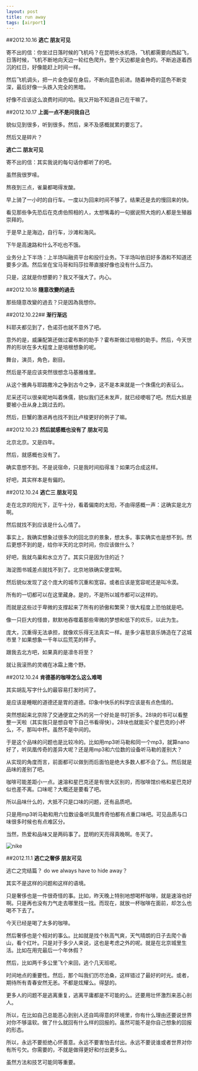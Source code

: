 ```yaml
---
layout: post
title: run away
tags: [airport]
---
```



##2012.10.16
**逃亡 朋友可见**

寄不出的信：你坐过日落时候的飞机吗？在昆明长水机场，飞机都需要向西起飞，日落时候，飞机不断地向天边一轮红色爬升。整个天边都是金色的。不断追逐着西沉的红日，好像能赶上时间一样。

然后飞机调头，把一片金色留在身后，不断向蓝色前进。随着神奇的蓝色不断变深，最后好像一头跌入完全的黑暗。

好像不应该这么浪费时间的哈。我又开始不知道自己在干嘛了。

##2012.10.17
**上面一点不是问我自己**

貌似见到很多，听到很多。然后，来不及感概就累的要忘了。

然后又是碎片？

**逃亡二 朋友可见**

寄不出的信：其实我说的每句话你都听了的吧。

虽然我很罗嗦。

熬夜到三点，雀巢都喝得发酸。

早上骑了一小时的自行车。一度以为回来时间不够了。结果还是去的慢回来的快。

看见那些争先恐后在克虏伯照相的人，太想嘴毒的一句据说照大炮的人都是生殖器崇拜的。

于是早上是海边，自行车，沙滩和海风。

下午是高速路和什么不吃也不饿。

业务分上下半场：上半场叫融资平台和投行业务。下半场叫依旧好多酒和不知道还要多少酒。然后坐在宝马哥和玛莎拉蒂直接好像也没有什么压力。

只是，这就是你想要的？我又不强大了。内心。

##2012.10.18
**隨意改變的過去**

那些隨意改變的過去？只是因為我想你。

##2012.10.22##
**渐行渐远**

科耶夫都见到了，色诺芬也就不意外了吧。

意外的是，威廉配第还做过霍布斯的助手？霍布斯做过培根的助手。然后，今天世界的形状在多大程度上是培根想象的呢。

舞台，演员，角色，剧目。

然后是不是应该突然很想念马基雅维里。

从这个雅典与耶路撒冷之争到古今之争，这不是本来就是一个侏儒化的表征么。

尼采还可以很亲昵地叫着侏儒，貌似我们还未发声，就已经哽咽了吧。然后大抵是要被小丑从身上跳过去的。

然后，巨蟹的激进再也找不到比卢梭更好的例子了嘛。

##2012.10.23
**然后就感概也没有了 朋友可见**

北京北京。又是四年。

然后，就感概也没有了。

确实意想不到。不是说宿命，只是我时间掐得准？如果巧合成这样。

好吧，其实样本是有偏的。

##2012.10.24
**逃亡三 朋友可见**

走在北京的阳光下，正午十分，看着偏南的太阳，不由得感概一声：这确实是北方啊。

然后就找不到应该是什么心情了。

事实上，我确实想象过很多次的回北京的景象，想太多。事实确实也是想不到。然后更想不到的是，给你半天的北京时间，你应该做什么？

好吧，我就鸟巢和水立方了。其实只是因为住的近？

海淀图书城差点就找不到了。北京地铁确实便宜啊。

然后貌似发现了这个庞大的城市沉重和宽容。或者应该是宽容呢还是叫冷漠。

所有的一切都可以在这里藏身。是的，不是所以城市都可以这样的。

而就是这些过于卑微的支撑起来了所有的骄傲和繁荣？很大程度上恐怕就是吧。

像一只巨大的怪兽，默默地吞噬着那些卑微的梦想和低下的欢乐，以此为生。

庞大，沉重得无法承担，就像欢乐得无法真实一样。是多少喜怒哀乐铸造在了这城市里？如果想象一千年以后荒芜的样子。

跟我去北方吧，如果真的是凛冬将至？

就让我滚热的灵魂在冰霜上撒个野。

##2012.10.24
**肯德基的咖啡怎么这么难喝**

其实胡乱写字什么的最容易打发时间了。

是应该是睡眠的道德还是胃的道德。印象中快乐的科学应该是有点色情的。

突然想起来北京除了交通便宜之外的另一个好处是书打折多。28块的书可以看整整一天啦（其实我只是想自夸下自己书看得快）。28块也就能买个星巴克的小杯么，不，那叫中杯。虽然不是中间的。

于是这个品味的问题也是比较冷的。比如用mp3听马勒和同一个mp3，就算nano好了，听凤凰传奇的差异大呢？还是用mp3和六位数的设备听马勒的差别大？

从实现的角度而言，前面都可以做到而后面怕是绝大多数人都不会了么。然后就是品味的差别了吧。

咖啡可能差距小一点。速溶和星巴克还是有很大区别的，而咖啡馆价格和星巴克好似也差不离。口味呢？大概还是要看了吧。

所以品味什么的，大抵不只是口味的问题，还有品质吧。

只是用mp3听马勒和用六位数设备听凤凰传奇怕都有点重口味吧。可见品质与口味很多时候也有点难区分。

当然，热爱和品味又是两码事了。昆明的天亮得真晚啊。冬天了。

![nike](http://img.bulaoge.net/upyun/201404/030/017/af83b14894b58cf5.jpg)

##2012.11.1
**逃亡之奢侈 朋友可见**

逃亡之完结篇？ do we always have to hide away？

其实不是这样的问题和这样的语境。

只是奢侈也是一件很奇怪的事。比如，昨天晚上特别地想喝杯咖啡，就是速溶也好啊。只是再也没有力气走去哪里找一找。而现在，就放一杯咖啡在面前，却怎么也喝不下去了。

今天已经是喝了太多的咖啡。

然后奢侈也是个相对的事么。比如就是找个秋高气爽，天气晴朗的日子去爬个香山，看个红叶。只是对于多少人来说，这也是考虑之外的呢。就是在北京城里生活。比如在用完最后一个年休假？

然后，比如两千多公里飞个来回，逃个几天班呢。

时间地点的重要性。然后，那个叫我们历尽沧桑，这样错过了最好的时光。或者，期待所有青春安然无恙。不都是炫耀么。得瑟的。

更多人的问题不是逃离重复，逃离平庸都是不可能的么。还要用壮怀激烈来恶心别人。

所以，在比如自己总能恶心到别人还自鸣得意的环境里，你有什么理由还要说世界对你不够温软。做了什么就回有什么样的回报的。虽然可能不是你自己想象的回报的形态。

所以，永远不要拒绝心怀善意。永远不要害怕去付出。永远不要说谁或者世界对你有所亏欠。你需要的，不就是做得更好和付出更多么。

虽然方法和技艺可能同等重要。
